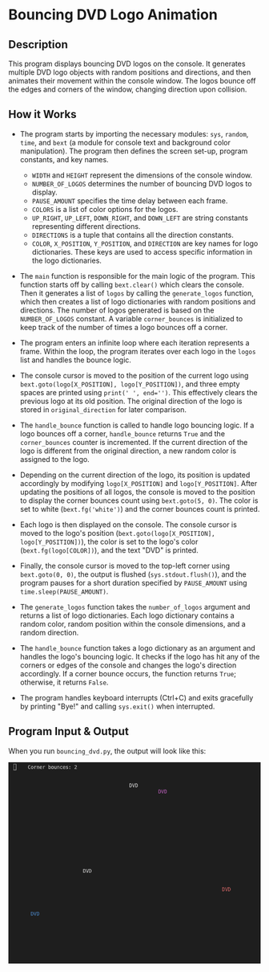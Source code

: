 # Bouncing DVD Logo Animation

## Description

This program displays bouncing DVD logos on the console. It generates multiple DVD logo objects with random positions and directions, and then animates their movement within the console window. The logos bounce off the edges and corners of the window, changing direction upon collision.

## How it Works

- The program starts by importing the necessary modules: `sys`, `random`, `time`, and `bext` (a module for console text and background color manipulation). The program then defines the screen set-up, program constants, and key names.
    - `WIDTH` and `HEIGHT` represent the dimensions of the console window.
    - `NUMBER_OF_LOGOS` determines the number of bouncing DVD logos to display.
    - `PAUSE_AMOUNT` specifies the time delay between each frame.
    - `COLORS` is a list of color options for the logos.
    - `UP_RIGHT`, `UP_LEFT`, `DOWN_RIGHT`, and `DOWN_LEFT` are string constants representing different directions.
    - `DIRECTIONS` is a tuple that contains all the direction constants.
    - `COLOR`, `X_POSITION`, `Y_POSITION`, and `DIRECTION` are key names for logo dictionaries. These keys are used to access specific information in the logo dictionaries.

- The `main` function is responsible for the main logic of the program. This function starts off by calling `bext.clear()` which clears the console. Then it generates a list of `logos` by calling the `generate_logos` function, which then creates a list of logo dictionaries with random positions and directions. The number of logos generated is based on the `NUMBER_OF_LOGOS` constant. A variable `corner_bounces` is initialized to keep track of the number of times a logo bounces off a corner.

- The program enters an infinite loop where each iteration represents a frame. Within the loop, the program iterates over each logo in the `logos` list and handles the bounce logic.

- The console cursor is moved to the position of the current logo using `bext.goto(logo[X_POSITION], logo[Y_POSITION])`, and three empty spaces are printed using `print(' ', end='')`. This effectively clears the previous logo at its old position. The original direction of the logo is stored in `original_direction` for later comparison.

- The `handle_bounce` function is called to handle logo bouncing logic. If a logo bounces off a corner, `handle_bounce` returns `True` and the `corner_bounces` counter is incremented. If the current direction of the logo is different from the original direction, a new random color is assigned to the logo.

- Depending on the current direction of the logo, its position is updated accordingly by modifying `logo[X_POSITION]` and `logo[Y_POSITION]`. After updating the positions of all logos, the console is moved to the position to display the corner bounces count using `bext.goto(5, 0)`. The color is set to white (`bext.fg('white')`) and the corner bounces count is printed.

- Each logo is then displayed on the console. The console cursor is moved to the logo's position (`bext.goto(logo[X_POSITION], logo[Y_POSITION])`), the color is set to the logo's color (`bext.fg(logo[COLOR])`), and the text "DVD" is printed.

- Finally, the console cursor is moved to the top-left corner using `bext.goto(0, 0)`, the output is flushed (`sys.stdout.flush()`), and the program pauses for a short duration specified by `PAUSE_AMOUNT` using `time.sleep(PAUSE_AMOUNT)`.

- The `generate_logos` function takes the `number_of_logos` argument and returns a list of logo dictionaries. Each logo dictionary contains a random color, random position within the console dimensions, and a random direction.

- The `handle_bounce` function takes a logo dictionary as an argument and handles the logo's bouncing logic. It checks if the logo has hit any of the corners or edges of the console and changes the logo's direction accordingly. If a corner bounce occurs, the function returns `True`; otherwise, it returns `False`.

- The program handles keyboard interrupts (Ctrl+C) and exits gracefully by printing "Bye!" and calling `sys.exit()` when interrupted.


## Program Input & Output

When you run `bouncing_dvd.py`, the output will look like this:

![Bouncing DVD Logo Results](output/bouncing-dvd-results.gif)
